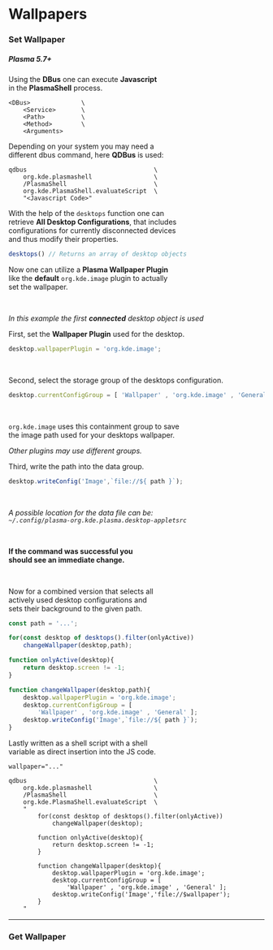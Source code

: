 
# Wallpapers





### Set Wallpaper

##### Plasma 5.7+

Using the **DBus** one can execute **Javascript** <br>
in the **PlasmaShell** process.

```shell
<DBus>              \
    <Service>       \
    <Path>          \
    <Method>        \
    <Arguments>
```

Depending on your system you may need a <br>
different dbus command, here **QDBus** is used:

```shell
qdbus                                   \
    org.kde.plasmashell                 \
    /PlasmaShell                        \
    org.kde.PlasmaShell.evaluateScript  \
    "<Javascript Code>"
```

With the help of the `desktops` function one can <br>
retrieve **All Desktop Configurations**, that includes <br>
configurations for currently disconnected devices <br>
and thus modify their properties.

```js
desktops() // Returns an array of desktop objects
```

Now one can utilize a **Plasma Wallpaper Plugin** <br>
like the **default** `org.kde.image` plugin to actually <br>
set the wallpaper.

<br>

*In this example the first* ***connected*** *desktop object is used*

First, set the **Wallpaper Plugin** used for the desktop.

```js
desktop.wallpaperPlugin = 'org.kde.image';
```

<br>

Second, select the storage group of the desktops configuration.

```js
desktop.currentConfigGroup = [ 'Wallpaper' , 'org.kde.image' , 'General' ];
```

<br>

`org.kde.image` uses this containment group to save <br>
the image path used for your desktops wallpaper.

*Other plugins may use different groups.*

Third, write the path into the data group.

```js
desktop.writeConfig('Image',`file://${ path }`);
```

<br>

*A possible location for the data file can be:* <br>
*`~/.config/plasma-org.kde.plasma.desktop-appletsrc`*

<br>

**If the command was successful you** <br>
**should see an immediate change.**

<br>

Now for a combined version that selects all<br>
actively used desktop configurations and <br>
sets their background to the given path.

```js
const path = '...';

for(const desktop of desktops().filter(onlyActive))
    changeWallpaper(desktop,path);

function onlyActive(desktop){
    return desktop.screen != -1;
}

function changeWallpaper(desktop,path){
    desktop.wallpaperPlugin = 'org.kde.image';
    desktop.currentConfigGroup = [
        'Wallpaper' , 'org.kde.image' , 'General' ];
    desktop.writeConfig('Image',`file://${ path }`);
}
```

Lastly written as a shell script with a shell <br>
variable as direct insertion into the JS code.

```shell
wallpaper="..."

qdbus                                   \
    org.kde.plasmashell                 \
    /PlasmaShell                        \
    org.kde.PlasmaShell.evaluateScript  \
    "
        for(const desktop of desktops().filter(onlyActive))
            changeWallpaper(desktop);

        function onlyActive(desktop){
            return desktop.screen != -1;
        }

        function changeWallpaper(desktop){
            desktop.wallpaperPlugin = 'org.kde.image';
            desktop.currentConfigGroup = [
                'Wallpaper' , 'org.kde.image' , 'General' ];
            desktop.writeConfig('Image','file://$wallpaper');
        }
    "
```

---

### Get Wallpaper
